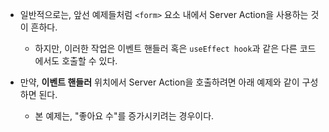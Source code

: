 
- 일반적으로는, 앞선 예제들처럼 `<form>` 요소 내에서 Server Action을 사용하는 것이 흔하다.
	- 하지만, 이러한 작업은 이벤트 핸들러 혹은 `useEffect hook`과 같은 다른 코드에서도 호출할 수 있다.

- 만약, **이벤트 핸들러** 위치에서 Server Action을 호출하려면 아래 예제와 같이 구성하면 된다. 
	- 본 예제는, "좋아요 수"를 증가시키려는 경우이다.


